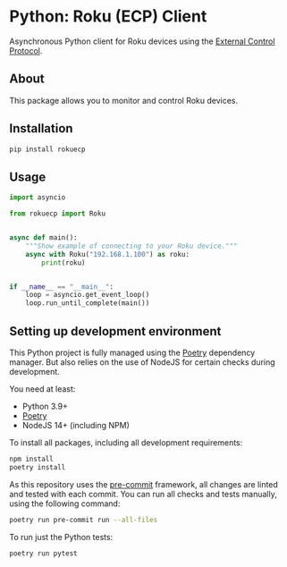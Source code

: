 # Python: Roku (ECP) Client

Asynchronous Python client for Roku devices using the [External Control Protocol](https://developer.roku.com/docs/developer-program/debugging/external-control-api.md).

## About

This package allows you to monitor and control Roku devices.

## Installation

```bash
pip install rokuecp
```

## Usage

```python
import asyncio

from rokuecp import Roku


async def main():
    """Show example of connecting to your Roku device."""
    async with Roku("192.168.1.100") as roku:
        print(roku)


if __name__ == "__main__":
    loop = asyncio.get_event_loop()
    loop.run_until_complete(main())
```

## Setting up development environment

This Python project is fully managed using the [Poetry](https://python-poetry.org) dependency
manager. But also relies on the use of NodeJS for certain checks during
development.

You need at least:

- Python 3.9+
- [Poetry](https://python-poetry.org/docs/#installation)
- NodeJS 14+ (including NPM)

To install all packages, including all development requirements:

```bash
npm install
poetry install
```

As this repository uses the [pre-commit](https://pre-commit.com/) framework, all changes
are linted and tested with each commit. You can run all checks and tests
manually, using the following command:

```bash
poetry run pre-commit run --all-files
```

To run just the Python tests:

```bash
poetry run pytest
```
